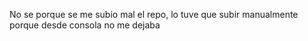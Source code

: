 No se porque se me subio mal el repo, lo tuve que subir manualmente porque desde consola no me dejaba
